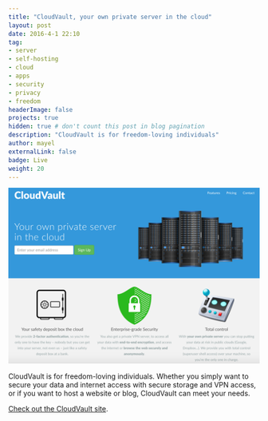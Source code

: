 ```yaml
---
title: "CloudVault, your own private server in the cloud"
layout: post
date: 2016-4-1 22:10
tag:
- server
- self-hosting
- cloud
- apps
- security
- privacy
- freedom
headerImage: false
projects: true
hidden: true # don't count this post in blog pagination
description: "CloudVault is for freedom-loving individuals"
author: mayel
externalLink: false
badge: Live
weight: 20
---
```


[![Screenshot](./assets/images/cloudvault-screen.png)](http://cloudvault.me/)

CloudVault is for freedom-loving individuals. Whether you simply want to secure your data and internet access with secure storage and VPN access, or if you want to host a website or blog, CloudVault can meet your needs.

[Check out the CloudVault site](http://cloudvault.me/).
